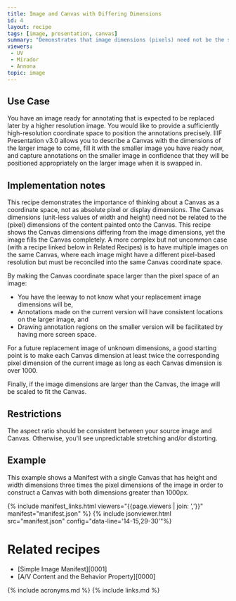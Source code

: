 ```yaml
---
title: Image and Canvas with Differing Dimensions
id: 4
layout: recipe
tags: [image, presentation, canvas]
summary: "Demonstrates that image dimensions (pixels) need not be the same as the Canvas dimensions (unit-less)"
viewers:
 - UV
 - Mirador  
 - Annona
topic: image
---
```


## Use Case

You have an image ready for annotating that is expected to be replaced later by a higher resolution image. You would like to provide a sufficiently high-resolution coordinate space to position the annotations precisely. IIIF Presentation v3.0 allows you to describe a Canvas with the dimensions of the larger image to come, fill it with the smaller image you have ready now, and capture annotations on the smaller image in confidence that they will be positioned appropriately on the larger image when it is swapped in.

## Implementation notes

This recipe demonstrates the importance of thinking about a Canvas as a coordinate space, not as absolute pixel or display dimensions. The Canvas dimensions (unit-less values of width and height) need not be related to the (pixel) dimensions of the content painted onto the Canvas. This recipe shows the Canvas dimensions differing from the image dimensions, yet the image fills the Canvas completely. A more complex but not uncommon case (with a recipe linked below in Related Recipes) is to have multiple images on the same Canvas, where each image might have a different pixel-based resolution but must be reconciled into the same Canvas coordinate space.

By making the Canvas coordinate space larger than the pixel space of an image:
+ You have the leeway to not know what your replacement image dimensions will be,
+ Annotations made on the current version will have consistent locations on the larger image, and
+ Drawing annotation regions on the smaller version will be facilitated by having more screen space.

For a future replacement image of unknown dimensions, a good starting point is to make each Canvas dimension at least twice the corresponding pixel dimension of the current image as long as each Canvas dimension is over 1000.

Finally, if the image dimensions are larger than the Canvas, the image will be scaled to fit the Canvas.

## Restrictions

The aspect ratio should be consistent between your source image and Canvas. Otherwise, you'll see unpredictable stretching and/or distorting.

## Example

This example shows a Manifest with a single Canvas that has height and width dimensions three times the pixel dimensions of the image in order to construct a Canvas with both dimensions greater than 1000px.

{% include manifest_links.html viewers="{{page.viewers | join: ','}}" manifest="manifest.json" %}
{% include jsonviewer.html src="manifest.json" config="data-line='14-15,29-30'"%}

# Related recipes

* [Simple Image Manifest][0001]
* [A/V Content and the Behavior Property][0000]

{% include acronyms.md %}
{% include links.md %}
